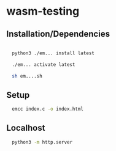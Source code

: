 # wasm-testing

## Installation/Dependencies
```sh

  python3 ./em... install latest
  
  ./em... activate latest
  
  sh em....sh

```


## Setup
```sh
  emcc index.c -o index.html
```

## Localhost
```sh
  python3 -m http.server 
```
